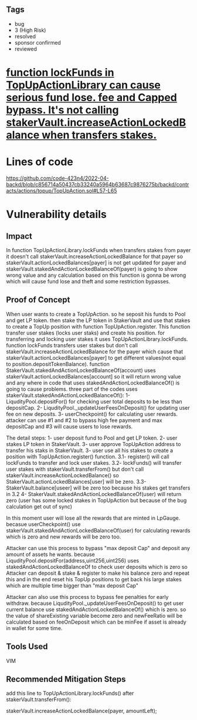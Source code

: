 ## Tags

- bug
- 3 (High Risk)
- resolved
- sponsor confirmed
- reviewed

# [function lockFunds in TopUpActionLibrary can cause serious fund lose. fee and Capped bypass. It's not calling stakerVault.increaseActionLockedBalance when transfers stakes.](https://github.com/code-423n4/2022-04-backd-findings/issues/60) 

# Lines of code

https://github.com/code-423n4/2022-04-backd/blob/c856714a50437cb33240a5964b63687c9876275b/backd/contracts/actions/topup/TopUpAction.sol#L57-L65


# Vulnerability details

## Impact
In function TopUpActionLibrary.lockFunds when transfers stakes from payer it doesn't call stakerVault.increaseActionLockedBalance for that payer so stakerVault.actionLockedBalances[payer] is not get updated for payer and stakerVault.stakedAndActionLockedBalanceOf(payer) is going to show wrong value and any calculation based on this function is gonna be wrong which will cause fund lose and theft and some restriction bypasses.

## Proof of Concept
When user wants to create a TopUpAction. so he seposit his funds to Pool and get LP token. then stake the LP token in StakerVault and use that stakes to create a TopUp position with function TopUpAction.register. This function transfer user stakes (locks user staks) and create his position.
for transferring and locking user stakes it uses TopUpActionLibrary.lockFunds. function lockFunds transfers user stakes but don't call stakerVault.increaseActionLockedBalance for the payer which cause that stakerVault.actionLockedBalances[payer] to get different values(not equal to position.depositTokenBalance).
function StakerVault.stakedAndActionLockedBalanceOf(account) uses stakerVault.actionLockedBalances[account] so it will return wrong value and any where in code that uses stakedAndActionLockedBalanceOf() is going to cause problems.
three part of the codes uses stakerVault.stakedAndActionLockedBalanceOf():
1- LiqudityPool.depositFor() for checking user total deposits to be less than depositCap.
2- LiqudityPool._updateUserFeesOnDeposit() for updating user fee on new deposits.
3- userCheckpoint() for calculating user rewards.
attacker can use #1 and #2 to bypass high fee payment and max depositCap and #3 will cause users to lose 
rewards.

The detail steps:
1- user deposit fund to Pool and get LP token.
2- user stakes LP token in StakerVault.
3- user approve TopUpAction address to transfer his staks in StakerVault.
3- user use all his stakes to create a position with TopUpAction.register() function.
3.1- register() will call lockFunds to transfer and lock user stakes.
3.2- lockFunds() will transfer user stakes with stakerVault.transferFrom() but don't call stakerVault.increaseActionLockedBalance() so StakerVault.actionLockedBalances[user] will be zero.
3.3- StakerVault.balance[useer] will be zero too because his stakes get transfers in 3.2
4- StakerVault.stakedAndActionLockedBalanceOf(user) will return zero (user has some locked stakes in TopUpAction but because of the bug calculation get out of sync)

In this moment user will lose all the rewards that are minted in LpGauge. becasue userCheckpoint() use stakerVault.stakedAndActionLockedBalanceOf(user) for calculating rewards which is zero  and new rewards will be zero too.

Attacker can use this process to bypass "max deposit Cap" and deposit any amount of assets he wants. because LiqudityPool.depositFor(address,uint256,uint256) uses stakedAndActionLockedBalanceOf to check user deposits which is zero so Attacker can deposit & stake & register to make his balance zero and repeat this and in the end reset his TopUp positions to get back his large stakes which are multiple time bigger than "max deposit Cap"

Attacker can also use this process to bypass fee penalties for early withdraw. because LiqudityPool._updateUserFeesOnDeposit() to get user current balance use stakedAndActionLockedBalanceOf() which is zero. so the value of shareExisting variable become zero and newFeeRatio will be calculated based on feeOnDeposit which can be minFee if asset is already in wallet for some time.


## Tools Used
VIM

## Recommended Mitigation Steps
add this line to TopUpActionLibrary.lockFunds() after stakerVault.transferFrom():

stakerVault.increaseActionLockedBalance(payer, amountLeft);


